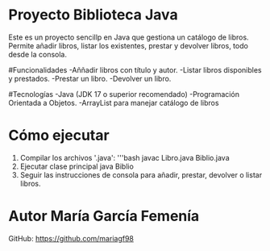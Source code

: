 # Proyecto Biblioteca Java 
Este es un proyecto sencillp en Java que gestiona un catálogo de libros.
Permite añadir libros, listar los existentes, prestar y devolver libros, todo desde la consola.

#Funcionalidades
-Aññadir libros con título y autor.
-Listar libros disponibles y prestados.
-Prestar un libro.
-Devolver un libro.

#Tecnologías
-Java (JDK 17 o superior recomendado)
-Programación Orientada a Objetos.
-ArrayList para manejar catálogo de libros

# Cómo ejecutar
1. Compilar los archivos '.java':
   '''bash
   javac Libro.java Biblio.java
2. Ejecutar clase principal
    java Biblio
3. Seguir las instrucciones de consola para añadir, prestar, devolver o listar libros.

 # Autor María García Femenía 
 GitHub: https://github.com/mariagf98
